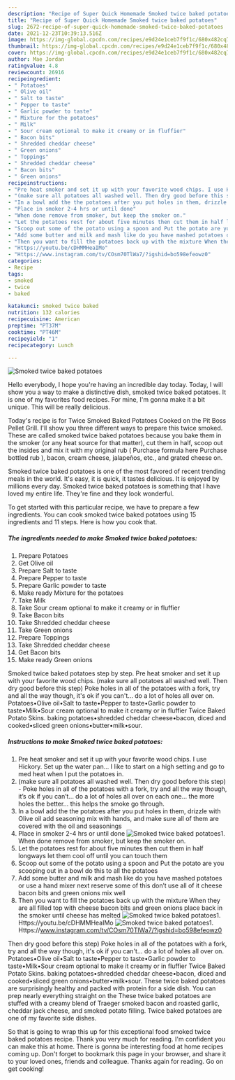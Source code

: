 ```yaml
---
description: "Recipe of Super Quick Homemade Smoked twice baked potatoes"
title: "Recipe of Super Quick Homemade Smoked twice baked potatoes"
slug: 2672-recipe-of-super-quick-homemade-smoked-twice-baked-potatoes
date: 2021-12-23T10:39:13.516Z
image: https://img-global.cpcdn.com/recipes/e9d24e1ceb7f9f1c/680x482cq70/smoked-twice-baked-potatoes-recipe-main-photo.jpg
thumbnail: https://img-global.cpcdn.com/recipes/e9d24e1ceb7f9f1c/680x482cq70/smoked-twice-baked-potatoes-recipe-main-photo.jpg
cover: https://img-global.cpcdn.com/recipes/e9d24e1ceb7f9f1c/680x482cq70/smoked-twice-baked-potatoes-recipe-main-photo.jpg
author: Mae Jordan
ratingvalue: 4.8
reviewcount: 26916
recipeingredient:
- " Potatoes"
- " Olive oil"
- " Salt to taste"
- " Pepper to taste"
- " Garlic powder to taste"
- " Mixture for the potatoes"
- " Milk"
- " Sour cream optional to make it creamy or in fluffier"
- " Bacon bits"
- " Shredded cheddar cheese"
- " Green onions"
- " Toppings"
- " Shredded cheddar cheese"
- " Bacon bits"
- " Green onions"
recipeinstructions:
- "Pre heat smoker and set it up with your favorite wood chips. I use Hickory. Set up the water pan... I like to start on a high setting and go to med heat when I put the potatoes in."
- "(make sure all potatoes all washed well. Then dry good before this step)  Poke holes in all of the potatoes with a fork, try and all the way though, it’s ok if you can’t... do a lot of holes all over on each one... the more holes the better... this helps the smoke go through."
- "In a bowl add the the potatoes after you put holes in them, drizzle with Olive oil add seasoning mix with hands, and make sure all of them are covered with the oil and seasonings"
- "Place in smoker 2-4 hrs or until done"
- "When done remove from smoker, but keep the smoker on."
- "Let the potatoes rest for about five minutes then cut them in half longways let them cool off until you can touch them"
- "Scoop out some of the potato using a spoon and Put the potato are you scooping out in a bowl do this to all the potatoes"
- "Add some butter and milk and mash like do you have mashed potatoes or use a hand mixer next reserve some of this don’t use all of it cheese bacon bits and green onions mix well"
- "Then you want to fill the potatoes back up with the mixture When they are all filled top with cheese bacon bits and green onions place back in the smoker until cheese has melted"
- "Https://youtu.be/cDHMMHeaIMo"
- "Https://www.instagram.com/tv/COsm70TlWa7/?igshid=bo598efeowz0"
categories:
- Recipe
tags:
- smoked
- twice
- baked

katakunci: smoked twice baked 
nutrition: 132 calories
recipecuisine: American
preptime: "PT37M"
cooktime: "PT46M"
recipeyield: "1"
recipecategory: Lunch

---
```



![Smoked twice baked potatoes](https://img-global.cpcdn.com/recipes/e9d24e1ceb7f9f1c/680x482cq70/smoked-twice-baked-potatoes-recipe-main-photo.jpg)

Hello everybody, I hope you're having an incredible day today. Today, I will show you a way to make a distinctive dish, smoked twice baked potatoes. It is one of my favorites food recipes. For mine, I'm gonna make it a bit unique. This will be really delicious.

Today&#39;s recipe is for Twice Smoked Baked Potatoes Cooked on the Pit Boss Pellet Grill. I&#39;ll show you three different ways to prepare this twice smoked. These are called smoked twice baked potatoes because you bake them in the smoker (or any heat source for that matter), cut them in half, scoop out the insides and mix it with my original rub ( Purchase formula here Purchase bottled rub ), bacon, cream cheese, jalapeños, etc., and grated cheese on.

Smoked twice baked potatoes is one of the most favored of recent trending meals in the world. It's easy, it is quick, it tastes delicious. It is enjoyed by millions every day. Smoked twice baked potatoes is something that I have loved my entire life. They're fine and they look wonderful.


To get started with this particular recipe, we have to prepare a few ingredients. You can cook smoked twice baked potatoes using 15 ingredients and 11 steps. Here is how you cook that.

<!--inarticleads1-->

##### The ingredients needed to make Smoked twice baked potatoes:

1. Prepare  Potatoes
1. Get  Olive oil
1. Prepare  Salt to taste
1. Prepare  Pepper to taste
1. Prepare  Garlic powder to taste
1. Make ready  Mixture for the potatoes
1. Take  Milk
1. Take  Sour cream optional to make it creamy or in fluffier
1. Take  Bacon bits
1. Take  Shredded cheddar cheese
1. Take  Green onions
1. Prepare  Toppings
1. Take  Shredded cheddar cheese
1. Get  Bacon bits
1. Make ready  Green onions


Smoked twice baked potatoes step by step. Pre heat smoker and set it up with your favorite wood chips. (make sure all potatoes all washed well. Then dry good before this step) Poke holes in all of the potatoes with a fork, try and all the way though, it&#39;s ok if you can&#39;t… do a lot of holes all over on. Potatoes•Olive oil•Salt to taste•Pepper to taste•Garlic powder to taste•Milk•Sour cream optional to make it creamy or in fluffier Twice Baked Potato Skins. baking potatoes•shredded cheddar cheese•bacon, diced and cooked•sliced green onions•butter•milk•sour. 

<!--inarticleads2-->

##### Instructions to make Smoked twice baked potatoes:

1. Pre heat smoker and set it up with your favorite wood chips. I use Hickory. Set up the water pan... I like to start on a high setting and go to med heat when I put the potatoes in.
1. (make sure all potatoes all washed well. Then dry good before this step)  - Poke holes in all of the potatoes with a fork, try and all the way though, it’s ok if you can’t... do a lot of holes all over on each one... the more holes the better... this helps the smoke go through.
1. In a bowl add the the potatoes after you put holes in them, drizzle with Olive oil add seasoning mix with hands, and make sure all of them are covered with the oil and seasonings
1. Place in smoker 2-4 hrs or until done
<img src="//assets-global.cpcdn.com/assets/icons/button_play-2c75c40dde080a61004c1f40b05d8f140eaff45d7e9e6481dc71c63d2e7c4909.png" alt="Smoked twice baked potatoes">1. When done remove from smoker, but keep the smoker on.
1. Let the potatoes rest for about five minutes then cut them in half longways let them cool off until you can touch them
1. Scoop out some of the potato using a spoon and Put the potato are you scooping out in a bowl do this to all the potatoes
1. Add some butter and milk and mash like do you have mashed potatoes or use a hand mixer next reserve some of this don’t use all of it cheese bacon bits and green onions mix well
1. Then you want to fill the potatoes back up with the mixture When they are all filled top with cheese bacon bits and green onions place back in the smoker until cheese has melted
<img src="//assets-global.cpcdn.com/assets/icons/button_play-2c75c40dde080a61004c1f40b05d8f140eaff45d7e9e6481dc71c63d2e7c4909.png" alt="Smoked twice baked potatoes">1. Https://youtu.be/cDHMMHeaIMo
<img src="//assets-global.cpcdn.com/assets/icons/button_play-2c75c40dde080a61004c1f40b05d8f140eaff45d7e9e6481dc71c63d2e7c4909.png" alt="Smoked twice baked potatoes">1. Https://www.instagram.com/tv/COsm70TlWa7/?igshid=bo598efeowz0


Then dry good before this step) Poke holes in all of the potatoes with a fork, try and all the way though, it&#39;s ok if you can&#39;t… do a lot of holes all over on. Potatoes•Olive oil•Salt to taste•Pepper to taste•Garlic powder to taste•Milk•Sour cream optional to make it creamy or in fluffier Twice Baked Potato Skins. baking potatoes•shredded cheddar cheese•bacon, diced and cooked•sliced green onions•butter•milk•sour. These twice baked potatoes are surprisingly healthy and packed with protein for a side dish. You can prep nearly everything straight on the These twice baked potatoes are stuffed with a creamy blend of Traeger smoked bacon and roasted garlic, cheddar jack cheese, and smoked potato filling. Twice baked potatoes are one of my favorite side dishes. 

So that is going to wrap this up for this exceptional food smoked twice baked potatoes recipe. Thank you very much for reading. I'm confident you can make this at home. There is gonna be interesting food at home recipes coming up. Don't forget to bookmark this page in your browser, and share it to your loved ones, friends and colleague. Thanks again for reading. Go on get cooking!
